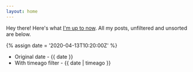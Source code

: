 ```yaml
---
layout: home
---
```


Hey there! Here's what [I'm up to now](/now). All my posts, unfiltered and unsorted are below.

{% assign date = '2020-04-13T10:20:00Z' %}

- Original date - {{ date }}
- With timeago filter - {{ date | timeago }}
